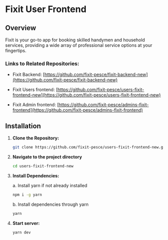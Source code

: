 # Fixit User Frontend

## Overview

Fixit is your go-to app for booking skilled handymen and household services, providing a wide array of professional service options at your fingertips.

### Links to Related Repositories:

- Fixit Backend: [https://github.com/fixit-pesce/fixit-backend-new](https://github.com/fixit-pesce/fixit-backend-new)

- Fixit Users frontend: [https://github.com/fixit-pesce/users-fixit-frontend-new](https://github.com/fixit-pesce/users-fixit-frontend-new)

- Fixit Admin frontend: [https://github.com/fixit-pesce/admins-fixit-frontend](https://github.com/fixit-pesce/admins-fixit-frontend)

## Installation

1. **Clone the Repository:**

   ```bash
   git clone https://github.com/fixit-pesce/users-fixit-frontend-new.git
   ```

2. **Navigate to the project directory**

   ```bash
   cd users-fixit-frontend-new
   ```

3. **Install Dependencies:**
   
    a. Install yarn if not already installed

    ```bash
    npm i -g yarn
    ```
    
    b. Install dependencies through yarn

   ```bash
   yarn
   ```

3. **Start server:**

   ```bash
   yarn dev
   ```
